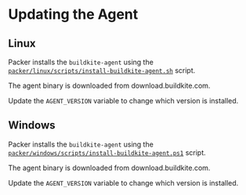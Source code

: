 # Updating the Agent

## Linux

Packer installs the `buildkite-agent` using the [`packer/linux/scripts/install-buildkite-agent.sh`](packer/linux/scripts/install-buildkite-agent.sh)
script.

The agent binary is downloaded from download.buildkite.com.

Update the `AGENT_VERSION` variable to change which version is installed.

## Windows

Packer installs the `buildkite-agent` using the [`packer/windows/scripts/install-buildkite-agent.ps1`](packer/windows/scripts/install-buildkite-agent.ps1)
script.

The agent binary is downloaded from download.buildkite.com.

Update the `AGENT_VERSION` variable to change which version is installed.
